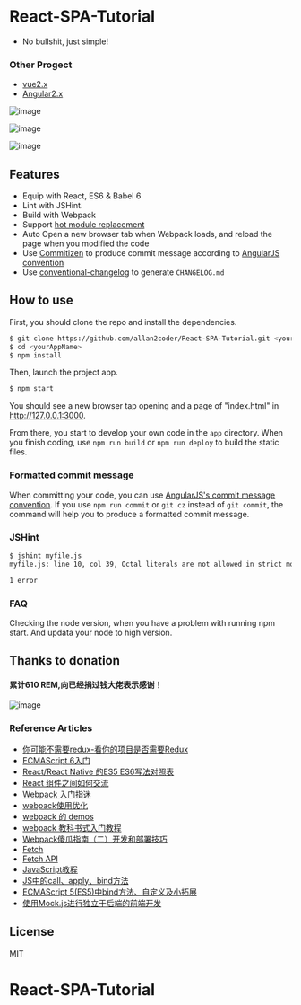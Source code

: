 # React-SPA-Tutorial

- No bullshit, just simple!

### Other Progect
- [vue2.x](https://github.com/allan2coder/VUE2-SPA-Tutorial)
- [Angular2.x](https://github.com/allan2coder/Angular2-SPA)

![image](https://raw.githubusercontent.com/allan2coder/react-spa/master/screenshots/3.png)

![image](https://raw.githubusercontent.com/allan2coder/react-spa/master/screenshots/2.png)

![image](https://raw.githubusercontent.com/allan2coder/react-spa/master/screenshots/1.png)

## Features
- Equip with React, ES6 & Babel 6
- Lint with JSHint.
- Build with Webpack
- Support [hot module replacement](https://webpack.github.io/docs/hot-module-replacement.html)
- Auto Open a new browser tab when Webpack loads, and reload the page when you modified the code
- Use [Commitizen](https://github.com/commitizen/cz-cli) to produce commit message according to [AngularJS convention](https://github.com/angular/angular.js/blob/master/CONTRIBUTING.md#-git-commit-guidelines)
- Use [conventional-changelog](https://github.com/ajoslin/conventional-changelog) to generate `CHANGELOG.md`


## How to use

First, you should clone the repo and install the dependencies.

```bash
$ git clone https://github.com/allan2coder/React-SPA-Tutorial.git <yourAppName>
$ cd <yourAppName>
$ npm install
```

Then, launch the project app.

```bash
$ npm start
```

You should see a new browser tap opening and a page of "index.html" in http://127.0.0.1:3000.

From there, you start to develop your own code in the `app` directory. When you finish coding, use `npm run build` or `npm run deploy` to build the static files.

### Formatted commit message

When committing your code, you can use [AngularJS's commit message convention](https://github.com/angular/angular.js/blob/master/CONTRIBUTING.md#-git-commit-guidelines).
If you use `npm run commit` or `git cz` instead of `git commit`, the command will help you to produce a formatted commit message.

### JSHint

```bash
$ jshint myfile.js
myfile.js: line 10, col 39, Octal literals are not allowed in strict mode.

1 error
```

### FAQ
Checking the node version, when you have a problem with running npm start. And updata your node to high version.

## Thanks to donation
#### 累计610 REM,向已经捐过钱大佬表示感谢！
![image](https://raw.githubusercontent.com/allan2coder/weixinApp/master/image/donate.jpg)


### Reference Articles
* [你可能不需要redux-看你的项目是否需要Redux](http://www.ruanyifeng.com/blog/2016/09/redux_tutorial_part_one_basic_usages.html)
* [ECMAScript 6入门](http://es6.ruanyifeng.com/)
* [React/React Native 的ES5 ES6写法对照表](http://bbs.reactnative.cn/topic/15/react-react-native-%E7%9A%84es5-es6%E5%86%99%E6%B3%95%E5%AF%B9%E7%85%A7%E8%A1%A8)
* [React 组件之间如何交流](http://www.tuicool.com/articles/AzQzEbq)
* [Webpack 入门指迷](https://segmentfault.com/a/1190000002551952)
* [webpack使用优化](https://github.com/lcxfs1991/blog/issues/2)
* [webpack 的 demos](http://zhizhi.betahouse.us/2015/09/27/yi-webpackde-demos/)
* [webpack 教科书式入门教程](https://segmentfault.com/a/1190000005022872)
* [Webpack傻瓜指南（二）开发和部署技巧](https://zhuanlan.zhihu.com/p/20397902)
* [Fetch](http://www.jianshu.com/p/THLARe#)
* [Fetch API](https://github.github.io/fetch/)
* [JavaScript教程](http://www.liaoxuefeng.com/wiki/001434446689867b27157e896e74d51a89c25cc8b43bdb3000)
* [JS中的call、apply、bind方法](http://www.tuicool.com/articles/EVF3Eb)
* [ECMAScript 5(ES5)中bind方法、自定义及小拓展](http://www.zhangxinxu.com/wordpress/2012/10/ecmascript-es5-bind-array-slice-call-apply/)
* [使用Mock.js进行独立于后端的前端开发](https://segmentfault.com/a/1190000003087224)

## License

MIT
# React-SPA-Tutorial
